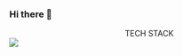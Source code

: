 ### Hi there 👋


<center>TECH STACK</center>
<img src="https://img.shields.io/badge/Python-3766AB?style=flat-square&logo=Python&logoColor=white"/></a>

<!--
**gledong12/gledong12** is a ✨ _special_ ✨ repository because its `README.md` (this file) appears on your GitHub profile.

Here are some ideas to get you started:

- 🔭 I’m currently working on ...
- 🌱 I’m currently learning ...
- 👯 I’m looking to collaborate on ...
- 🤔 I’m looking for help with ...
- 💬 Ask me about ...
- 📫 How to reach me: ...
- 😄 Pronouns: ...
- ⚡ Fun fact: ...
-->
